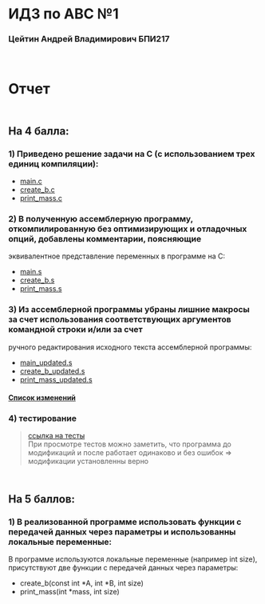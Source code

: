 # ИДЗ по АВС №1
### Цейтин Андрей Владимирович БПИ217
# <br> Отчет
## <br> На 4 балла:
### 1) Приведено решение задачи на C (с использованием трех единиц компиляции):
* [main.c](https://github.com/CehhGhost/ABC1/blob/main/C%20code/main.c)
* [create_b.c](https://github.com/CehhGhost/ABC1/blob/main/C%20code/create_b.c)
* [print_mass.c](https://github.com/CehhGhost/ABC1/blob/main/C%20code/print_mass.c)
### 2)  В полученную ассемблерную программу, откомпилированную без оптимизирующих и отладочных опций, добавлены комментарии, поясняющие
эквивалентное представление переменных в программе на C:
* [main.s](https://github.com/CehhGhost/ABC1/blob/main/Assebled/main.s)
* [create_b.s](https://github.com/CehhGhost/ABC1/blob/main/Assebled/create_b.s)
* [print_mass.s](https://github.com/CehhGhost/ABC1/blob/main/Assembeld/print_mass_.s)
### 3) Из ассемблерной программы убраны лишние макросы за счет использования соответствующих аргументов командной строки и/или за счет
ручного редактирования исходного текста ассемблерной программы:
* [main_updated.s](https://github.com/CehhGhost/ABC1/blob/main/Assembeld%20updated/main_updated.s)
* [create_b_updated.s](https://github.com/CehhGhost/ABC1/blob/main/Assembeld%20updated/create_b_updated.s)
* [print_mass_updated.s](https://github.com/CehhGhost/ABC1/blob/main/Assembeld%20updated/print_mass_updated.s)
#### [Список изменений](https://github.com/CehhGhost/ABC1/blob/main/Assembeld%20updated/Changes.md)
### 4) тестирование
> [ссылка на тесты](https://github.com/CehhGhost/ABC1/blob/main/tests.md)
> <br> При просмотре тестов можно заметить, что программа до модификаций и после работает одинаково и без ошибок => модификации установленны верно
## <br> На 5 баллов:
### 1) В реализованной программе использовать функции с передачей данных через параметры и использованны локальные переменные:
В программе используются локальные переменные (например int size), присутствуют две функции с передачей данных через параметры:
* create_b(const int *A, int *B, int size)
* print_mass(int *mass, int size)

